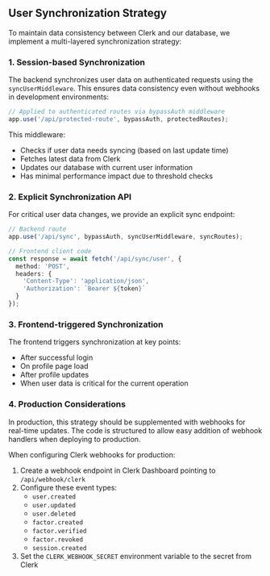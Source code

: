 ## User Synchronization Strategy

To maintain data consistency between Clerk and our database, we implement a multi-layered synchronization strategy:

### 1. Session-based Synchronization

The backend synchronizes user data on authenticated requests using the `syncUserMiddleware`. This ensures data consistency even without webhooks in development environments:

```typescript
// Applied to authenticated routes via bypassAuth middleware
app.use('/api/protected-route', bypassAuth, protectedRoutes); 
```

This middleware:
- Checks if user data needs syncing (based on last update time)
- Fetches latest data from Clerk
- Updates our database with current user information
- Has minimal performance impact due to threshold checks

### 2. Explicit Synchronization API

For critical user data changes, we provide an explicit sync endpoint:

```typescript
// Backend route
app.use('/api/sync', bypassAuth, syncUserMiddleware, syncRoutes);

// Frontend client code
const response = await fetch('/api/sync/user', {
  method: 'POST',
  headers: {
    'Content-Type': 'application/json',
    'Authorization': `Bearer ${token}`
  }
});
```

### 3. Frontend-triggered Synchronization

The frontend triggers synchronization at key points:
- After successful login
- On profile page load
- After profile updates
- When user data is critical for the current operation

### 4. Production Considerations

In production, this strategy should be supplemented with webhooks for real-time updates. The code is structured to allow easy addition of webhook handlers when deploying to production.

When configuring Clerk webhooks for production:
1. Create a webhook endpoint in Clerk Dashboard pointing to `/api/webhook/clerk`
2. Configure these event types:
   - `user.created`
   - `user.updated`
   - `user.deleted`
   - `factor.created`
   - `factor.verified`
   - `factor.revoked`
   - `session.created`
3. Set the `CLERK_WEBHOOK_SECRET` environment variable to the secret from Clerk 
